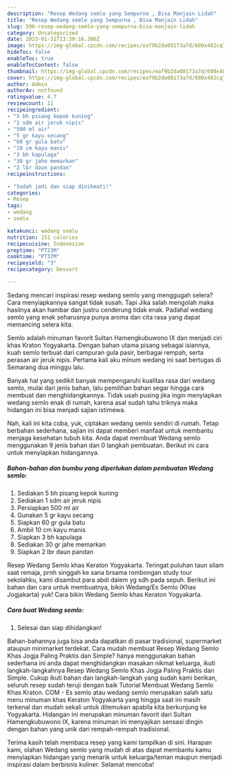 ```yaml
---
description: "Resep Wedang semlo yang Sempurna , Bisa Manjain Lidah"
title: "Resep Wedang semlo yang Sempurna , Bisa Manjain Lidah"
slug: 596-resep-wedang-semlo-yang-sempurna-bisa-manjain-lidah
category: Uncategorized
date: 2023-01-31T13:39:16.386Z
image: https://img-global.cpcdn.com/recipes/eaf9b2da08173a7d/680x482cq70/wedang-semlo-foto-resep-utama.jpg
hideToc: false
enableToc: true
enableTocContent: false
thumbnail: https://img-global.cpcdn.com/recipes/eaf9b2da08173a7d/680x482cq70/wedang-semlo-foto-resep-utama.jpg
cover: https://img-global.cpcdn.com/recipes/eaf9b2da08173a7d/680x482cq70/wedang-semlo-foto-resep-utama.jpg
author: Admin
authorAv: notfound
ratingvalue: 4.7
reviewcount: 11
recipeingredient:
- "5 bh pisang kepok kuning"
- "1 sdm air jeruk nipis"
- "500 ml air"
- "5 gr kayu secang"
- "60 gr gula batu"
- "10 cm kayu manis"
- "3 bh kapulaga"
- "30 gr jahe memarkan"
- "2 lbr daun pandan"
recipeinstructions:

- "Sudah jadi dan siap dinikmati!"
categories:
- Resep
tags:
- wedang
- semlo

katakunci: wedang semlo 
nutrition: 151 calories
recipecuisine: Indonesian
preptime: "PT23M"
cooktime: "PT37M"
recipeyield: "3"
recipecategory: Dessert

---
```



Sedang mencari inspirasi resep wedang semlo yang menggugah selera? Cara menyiapkannya sangat tidak susah. Tapi Jika salah mengolah maka hasilnya akan hambar dan justru cenderung tidak enak. Padahal wedang semlo yang enak seharusnya punya aroma dan cita rasa yang dapat memancing selera kita.


Semlo adalah minuman favorit Sultan Hamengkubuwono IX dan menjadi ciri khas Kraton Yogyakarta. Dengan bahan utama pisang sebagai isiannya, kuah semlo terbuat dari campuran gula pasir, berbagai rempah, serta perasan air jeruk nipis. Pertama kali aku minum wedang ini saat bertugas di Semarang dua minggu lalu.

Banyak hal yang sedikit banyak mempengaruhi kualitas rasa dari wedang semlo, mulai dari jenis bahan, lalu pemilihan bahan segar hingga cara membuat dan menghidangkannya. Tidak usah pusing jika ingin menyiapkan wedang semlo enak di rumah, karena asal sudah tahu triknya maka hidangan ini bisa menjadi sajian istimewa.


Nah, kali ini kita coba, yuk, ciptakan wedang semlo sendiri di rumah. Tetap berbahan sederhana, sajian ini dapat memberi manfaat untuk membantu menjaga kesehatan tubuh kita. Anda dapat membuat Wedang semlo menggunakan 9 jenis bahan dan 0 langkah pembuatan. Berikut ini cara untuk menyiapkan hidangannya.

<!--inarticleads1-->

##### Bahan-bahan dan bumbu yang diperlukan dalam pembuatan Wedang semlo:

1. Sediakan 5 bh pisang kepok kuning
1. Sediakan 1 sdm air jeruk nipis
1. Persiapkan 500 ml air
1. Gunakan 5 gr kayu secang
1. Siapkan 60 gr gula batu
1. Ambil 10 cm kayu manis
1. Siapkan 3 bh kapulaga
1. Sediakan 30 gr jahe memarkan
1. Siapkan 2 lbr daun pandan


Resep Wedang Semlo khas Keraton Yogyakarta. Teringat puluhan taun silam saat remaja, prnh singgah ke sana brsama rombongan study tour sekolahku, kami disambut para abdi dalem yg sdh pada sepuh. Berikut ini bahan dan cara untuk membuatnya, bikin Wedang/Es Semlo (Khas Jogjakarta) yuk! Cara bikin Wedang Semlo khas Keraton Yogyakarta. 

<!--inarticleads2-->

##### Cara buat Wedang semlo:


1. Selesai dan siap dihidangkan!

Bahan-bahannya juga bisa anda dapatkan di pasar tradisional, supermarket ataupun minimarket terdekat. Cara mudah membuat Resep Wedang Semlo Khas Jogja Paling Praktis dan Simple? hanya menggunakan bahan sederhana ini anda dapat menghidangkan masakan nikmat keluarga, ikuti langkah-langkahnya Resep Wedang Semlo Khas Jogja Paling Praktis dan Simple. Cukup ikuti bahan dan langkah-langkah yang sudah kami berikan, seluruh resep sudah teruji dengan baik Tutorial Membuat Wedang Semlo Khas Kraton. COM - Es semlo atau wedang semlo merupakan salah satu menu minuman khas Keraton Yogyakarta yang hingga saat ini masih terkenal dan mudah sekali untuk ditemukan apabila kita berkunjung ke Yogyakarta. Hidangan ini merupakan minuman favorit dari Sultan Hamengkubuwono IX, karena minuman ini menyajikan sensasi dingin dengan bahan yang unik dari rempah-rempah tradisional. 

Terima kasih telah membaca resep yang kami tampilkan di sini. Harapan kami, olahan Wedang semlo yang mudah di atas dapat membantu kamu menyiapkan hidangan yang menarik untuk keluarga/teman maupun menjadi inspirasi dalam berbisnis kuliner. Selamat mencoba!
